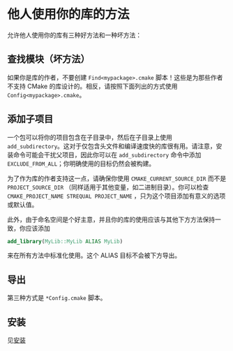 # 他人使用你的库的方法

允许他人使用你的库有三种好方法和一种坏方法：

## 查找模块（坏方法）

如果你是库的作者，不要创建 `Find<mypackage>.cmake` 脚本！这些是为那些作者不支持 CMake 的库设计的。相反，请按照下面列出的方式使用 `Config<mypackage>.cmake`。

## 添加子项目

一个包可以将你的项目包含在子目录中，然后在子目录上使用 `add_subdirectory`。这对于仅包含头文件和编译速度快的库很有用。请注意，安装命令可能会干扰父项目，因此你可以在 `add_subdirectory` 命令中添加 `EXCLUDE_FROM_ALL`；你明确使用的目标仍然会被构建。

为了作为库的作者支持这一点，请确保你使用 `CMAKE_CURRENT_SOURCE_DIR` 而不是 `PROJECT_SOURCE_DIR` （同样适用于其他变量，如二进制目录）。你可以检查 `CMAKE_PROJECT_NAME STREQUAL PROJECT_NAME` ，只为这个项目添加有意义的选项或默认值。

此外，由于命名空间是个好主意，并且你的库的使用应该与其他下方方法保持一致，你应该添加

```cmake
add_library(MyLib::MyLib ALIAS MyLib)
```

来在所有方法中标准化使用。这个 ALIAS 目标不会被下方导出。

## 导出

第三种方式是 `*Config.cmake` 脚本。

## 安装

见[安装](Installing)